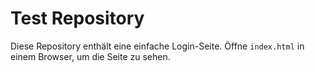 # Test Repository

Diese Repository enthält eine einfache Login-Seite.
Öffne `index.html` in einem Browser, um die Seite zu sehen.
